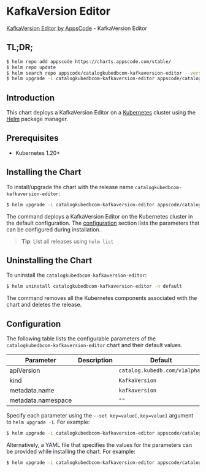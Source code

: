 # KafkaVersion Editor

[KafkaVersion Editor by AppsCode](https://appscode.com) - KafkaVersion Editor

## TL;DR;

```bash
$ helm repo add appscode https://charts.appscode.com/stable/
$ helm repo update
$ helm search repo appscode/catalogkubedbcom-kafkaversion-editor --version=v0.21.0
$ helm upgrade -i catalogkubedbcom-kafkaversion-editor appscode/catalogkubedbcom-kafkaversion-editor -n default --create-namespace --version=v0.21.0
```

## Introduction

This chart deploys a KafkaVersion Editor on a [Kubernetes](http://kubernetes.io) cluster using the [Helm](https://helm.sh) package manager.

## Prerequisites

- Kubernetes 1.20+

## Installing the Chart

To install/upgrade the chart with the release name `catalogkubedbcom-kafkaversion-editor`:

```bash
$ helm upgrade -i catalogkubedbcom-kafkaversion-editor appscode/catalogkubedbcom-kafkaversion-editor -n default --create-namespace --version=v0.21.0
```

The command deploys a KafkaVersion Editor on the Kubernetes cluster in the default configuration. The [configuration](#configuration) section lists the parameters that can be configured during installation.

> **Tip**: List all releases using `helm list`

## Uninstalling the Chart

To uninstall the `catalogkubedbcom-kafkaversion-editor`:

```bash
$ helm uninstall catalogkubedbcom-kafkaversion-editor -n default
```

The command removes all the Kubernetes components associated with the chart and deletes the release.

## Configuration

The following table lists the configurable parameters of the `catalogkubedbcom-kafkaversion-editor` chart and their default values.

|     Parameter      | Description |                 Default                  |
|--------------------|-------------|------------------------------------------|
| apiVersion         |             | <code>catalog.kubedb.com/v1alpha1</code> |
| kind               |             | <code>KafkaVersion</code>                |
| metadata.name      |             | <code>kafkaversion</code>                |
| metadata.namespace |             | <code>""</code>                          |


Specify each parameter using the `--set key=value[,key=value]` argument to `helm upgrade -i`. For example:

```bash
$ helm upgrade -i catalogkubedbcom-kafkaversion-editor appscode/catalogkubedbcom-kafkaversion-editor -n default --create-namespace --version=v0.21.0 --set apiVersion=catalog.kubedb.com/v1alpha1
```

Alternatively, a YAML file that specifies the values for the parameters can be provided while
installing the chart. For example:

```bash
$ helm upgrade -i catalogkubedbcom-kafkaversion-editor appscode/catalogkubedbcom-kafkaversion-editor -n default --create-namespace --version=v0.21.0 --values values.yaml
```
